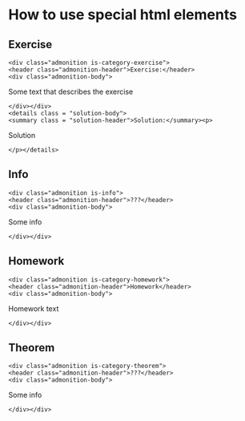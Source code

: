# How to use special html elements

## Exercise

```@raw html
<div class="admonition is-category-exercise">
<header class="admonition-header">Exercise:</header>
<div class="admonition-body">
```
Some text that describes the exercise
```@raw html
</div></div>
<details class = "solution-body">
<summary class = "solution-header">Solution:</summary><p>
```

Solution

```@raw html
</p></details>
```

## Info

```@raw html
<div class="admonition is-info">
<header class="admonition-header">???</header>
<div class="admonition-body">
```
Some info
```@raw html
</div></div>
```

## Homework

```@raw html
<div class="admonition is-category-homework">
<header class="admonition-header">Homework</header>
<div class="admonition-body">
```
Homework text
```@raw html
</div></div>
```

## Theorem

```@raw html
<div class="admonition is-category-theorem">
<header class="admonition-header">???</header>
<div class="admonition-body">
```
Some info
```@raw html
</div></div>
```